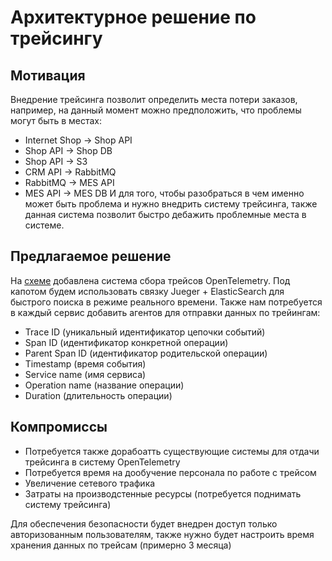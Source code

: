 # Архитектурное решение по трейсингу

## Мотивация

Внедрение трейсинга позволит определить места потери заказов, например, на данный момент можно предположить, что проблемы могут быть в местах:

- Internet Shop -> Shop API
- Shop API -> Shop DB
- Shop API -> S3
- CRM API -> RabbitMQ
- RabbitMQ -> MES API
- MES API -> MES DB
  И для того, чтобы разобраться в чем именно может быть проблема и нужно внедрить систему трейсинга, также данная система позволит быстро дебажить проблемные места в системе.

## Предлагаемое решение

На [схеме](jewerly_c4_model.drawio) добавлена система сбора трейсов OpenTelemetry. Под капотом будем использовать связку Jueger + ElasticSearch для быстрого поиска в режиме реального времени.
Также нам потребуется в каждый сервис добавить агентов для отправки данных по трейингам:

- Trace ID (уникальный идентификатор цепочки событий)
- Span ID (идентификатор конкретной операции)
- Parent Span ID (идентификатор родительской операции)
- Timestamp (время события)
- Service name (имя сервиса)
- Operation name (название операции)
- Duration (длительность операции)

## Компромиссы

- Потребуется также дорабоатть существующие системы для отдачи трейсинга в систему OpenTelemetry
- Потребуется время на дообучение персонала по работе с трейсом
- Увеличение сетевого трафика
- Затраты на производстенные ресурсы (потребуется поднимать систему трейсинга)

Для обеспечения безопасности будет внедрен доступ только авторизованным пользователям, также нужно будет настроить время хранения данных по трейсам (примерно 3 месяца)
